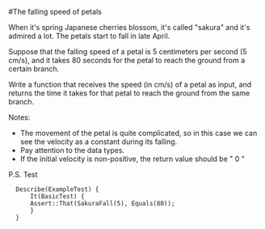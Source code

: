 #The falling speed of petals

When it's spring Japanese cherries blossom, it's called 
"sakura" and it's admired a lot. The petals start to fall 
in late April.

Suppose that the falling speed of a petal is 5 centimeters 
per second (5 cm/s), and it takes 80 seconds for the petal 
to reach the ground from a certain branch.

Write a function that receives the speed (in cm/s) of a 
petal as input, and returns the time it takes for that 
petal to reach the ground from the same branch.

Notes:

   - The movement of the petal is quite complicated, 
   so in this case we can see the velocity as a constant 
   during its falling.
   - Pay attention to the data types.
   - If the initial velocity is non-positive, 
   the return value should be " 0 "

P.S. Test

      Describe(ExampleTest) {      
          It(BasicTest) {
          Assert::That(SakuraFall(5), Equals(80));
          }
      }
  
